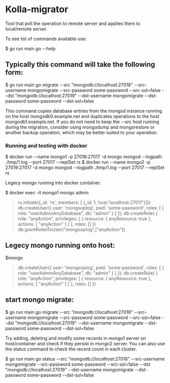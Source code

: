 # Kolla-migrator

Tool that poll the operation to remote server and applies them to local/remote server.

To see list of commands available use:

  $ go run main.go --help

## Typically this command will take the following form:

  $ go run main.go migrate --src "mongodb://localhost:27018" --src-username mongomigrate --src-password some-password --src-ssl=false --dst "mongodb://localhost:27019" --dst-username mongomigrate --dst-password some-password --dst-ssl=false


This command copies database entries from the mongod instance running on the host mongodb0.example.net and duplicates operations to the host mongodb1.example.net. If you do not need to keep the --src host running during the migration, consider using mongodump and mongorestore or another backup operation, which may be better suited to your operation.


###  Running and testing with docker

  $ docker run --name mongo1 -p 27018:27017 -d mongo mongod --logpath ./tmp/1.log --port 27017 --replSet rs
  $ docker run --name mongo2 -p 27019:27017 -d mongo mongod --logpath ./tmp/1.log --port 27017 --replSet rs

Legecy mongo running into docker container:

  $ docker exec -it mongo1 mongo admin
  > rs.initiate({_id: 'rs', members: [ {_id: 1, host:'localhost:27017'}]})
  > db.createUser({ user: 'mongooplog', pwd: 'some-password', roles: [ { role: "userAdminAnyDatabase", db: "admin" } ] });
  > db.createRole( 
  { 
      role: "anyAction", 
      privileges: [ { 
          resource: { anyResource: true }, 
          actions: [ "anyAction" ] } ], 
      roles: []
  })
  > db.grantRolesToUser("mongooplog",["anyAction"])


Legecy mongo running onto host:
-------------------------------

$mongo
> db.createUser({ user: 'mongooplog', pwd: 'some-password', roles: [ { role: "userAdminAnyDatabase", db: "admin" } ] });
> db.createRole(
{
    role: "anyAction",
    privileges: [ {
        resource: { anyResource: true },
        actions: [ "anyAction" ] } ],
    roles: []
})



start mongo migrate:
-------------------

  $ go run main.go migrate --src "mongodb://localhost:27018" --src-username mongomigrate --src-password some-password --src-ssl=false --dst "mongodb://localhost:27019" --dst-username mongomigrate --dst-password some-password --dst-ssl=false


Try adding, deleting and modify some records in mongo1 server on host/container and check if they persist in mongo2 server. You can also use the status command to check the record count in each cluster.

  $ go run main.go status --src "mongodb://localhost:27018" --src-username mongomigrate --src-password some-password --src-ssl=false --dst "mongodb://localhost:27019" --dst-username mongomigrate --dst-password some-password --dst-ssl=false


